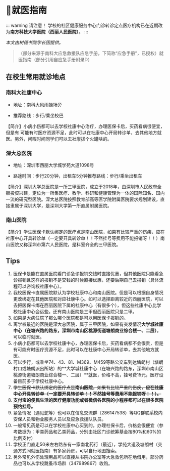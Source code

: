 # 🏥就医指南

::: warning 请注意！
学校的社区健康服务中心门诊转诊定点医疗机构已在近期改为**南方科技大学医院（西丽人民医院）**。
:::

*本文由树德书院学长团提供。*

> （部分来源于南科大应急救援队应急手册，下简称“应急手册”，已授权）就医指南（部分引用自应急手册附录D）

## 在校生常用就诊地点

### 南科大社康中心

- 地址：南科大风雨操场旁

- 推荐路线：步行/乘坐校巴

【简介】小病小伤都可以去学校社康中心治疗，办理医保卡后，买药看病很便宜，但是有   可能有时医疗资源不足，此时可以在社康中心开局转诊单，去其他地方就医。另外，闲暇时间同学们可以去社康拔个火罐啥的。

### 深大总医院

- 地址：深圳市西丽大学城学苑大道1098号

- 路途时间：步行20分钟，出租车5分钟推荐路线：步行/乘坐出租车

【简介】深圳大学总医院是一所三甲医院，成立于2018年，由深圳市人民政府全额投资兴建，定位为一所集医疗、教学、科研和健康管理为一体的国际知名、国内一流的研究型医院。深大总医院按照教育部高等医学院附属医院要求规划建设，直接隶属于深圳大学，是深圳大学第一所直属附属医院。

### 南山医院

【简介】学生医保卡默认绑定的医疗点是南山医院，如果有比较严重的伤疾，应在社康中心开具转诊单（一定要开具转诊单！！不然挂号等费用不能报销呀！！）南山医院又称深圳市第六人民医院，是科室齐全的三甲医院。

## Tips

1. 医保卡是能在直属医院看门诊急诊报销交钱时直接优惠，但其他医院只能看急诊报销且这样的报销不是交钱的时候直接优惠，还要后期自己去报销（具体流程可以咨询校社康中心）。
2. 我校医保卡直属医院默认为学校社康中心和南山医院。但是可以根据自身情况更改绑定在其他医院和对应社康中心。如可以选择距离较近的西丽医院，可以去把医保卡绑在西丽医院下属的社康中心（有很多个），但这些社康中心比学校社康中心会远些。还有南山医院是三甲但西丽医院只是二甲。
3. 如果是大病住院了那么哪个医院都是可以用医保卡报销的。
4. 离学校最近的医院是深大总医院，属于三甲医院，如果有突发情况**大学城社康中心（在塘兴路的路东，深圳市南山区桃源街道塘朗商业综合楼一、二层）**，可以临时就医。
5. 小病小伤都可以去学校社康中心，办理医保卡后，买药看病都不会很贵，但是有可能有时医疗资源不足，此时可以在社康中心开局转诊单，去其他地方就医。
6. 可以步行，或乘坐74、43、81、M369、M459等路公交车到达塘朗村（塘朗村口或塘朗派出所站）的**大学城社康中心（在塘兴路的路东，深圳市南山区桃源街道塘朗商业综合楼一、二层）**就医，价格不高，挂号费15元，医疗设备目前多于学校社康中心。
7. ~~学生医保卡默认绑定的医疗点是**南山医院**，如果有比较严重的伤疾，**应在社康中心开具转诊单（一定要开具转诊单！！不然挂号等费用不能报销呀！！）。**~~
8. **支付宝的便民生活的医疗健康功能或者微信各医院的小程序都可以在很多医院预约挂号。**
9. 紧急情况（遇见蛇等）也可以在信息交流群（286147538）等QQ群联系校内安保人员和物业服务人员以及应急救援队队员。
10. 一般常见药是可以在学校社康中心买到的，办理社保卡后，价格会很便宜（参考数据为：甲类药品和乙类药品，分别由社区门诊统筹基金按80%和60%的比例支付）
11. 学校正门直走50米左右路东有一家南北药行（最近），学苑大道及塘朗村（交通方式同就医指南）有多家药房，可以自行地图搜索。
12. 另外常见外伤处理用品可以直接从书院办公室等大急救包所在地借用，部分药品也可以从学校跳蚤市场群（347989867）收购。
